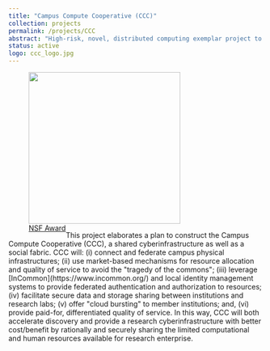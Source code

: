 ```yaml
---
title: "Campus Compute Cooperative (CCC)"
collection: projects
permalink: /projects/CCC
abstract: "High-risk, novel, distributed computing exemplar project to demonstrate and investigate new ways of federating campus computing capabilities." 
status: active
logo: ccc_logo.jpg
---
```


<div class="project-description">
	<figure>
		<img src="../images/projects/ccc.jpeg" width="300">
		<figcaption>
			<a href="https://www.nsf.gov/awardsearch/showAward?AWD_ID=1747813" style="float:left;display:inline-block;">
				<i class="fas fa-award"></i> NSF Award
			</a>
		</figcaption>
	</figure>
	This project elaborates a plan to construct the Campus Compute Cooperative (CCC), a shared cyberinfrastructure as well as a social fabric. CCC will: (i) connect and federate campus physical infrastructures; (ii) use market-based mechanisms for resource allocation and quality of service to avoid the "tragedy of the commons"; (iii) leverage [InCommon](https://www.incommon.org/) and local identity management systems to provide federated authentication and authorization to resources; (iv) facilitate secure data and storage sharing between institutions and research labs; (v) offer "cloud bursting" to member institutions; and, (vi) provide paid-for, differentiated quality of service. In this way, CCC will both accelerate discovery and provide a research cyberinfrastructure with better cost/benefit by rationally and securely sharing the limited computational and human resources available for research enterprise.
</div>